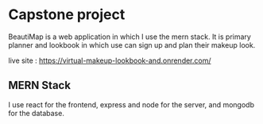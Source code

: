 # Capstone project

BeautiMap is a web application in which I use the mern stack. It is primary planner and lookbook in which use can sign up and plan their makeup look. 

live site : https://virtual-makeup-lookbook-and.onrender.com/

## MERN Stack
I use react for the frontend, express and node for the server, and mongodb for the database.


